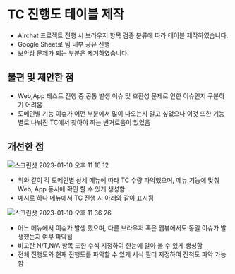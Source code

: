 # TC 진행도 테이블 제작

- Airchat 프로젝트 진행 시 브라우저 항목 검증 분류에 따라 테이블 제작하였습니다.
- Google Sheet로 팀 내부 공유 진행
- 보안상 문제가 되는 부분은 제거하였습니다.

## **불편 및 제안한 점**
- Web,App 테스트 진행 중 공통 발생 이슈 및 호환성 문제로 인한 이슈인지 구분하기 어려움
- 도메인별 기능 이슈가 어떤 부분에서 많이 나오는지 알고 싶었으나 이것 또한 기능별로 나눠진 TC에서 찾아야 하는 번거로움이 있었음

## **개선한 점**
![스크린샷 2023-01-10 오후 11 16 12](https://user-images.githubusercontent.com/121289071/211580536-c4afd50a-5614-43c0-9c4a-9cd30f6be444.png)

- 위와 같이 각 도메인별 상세 메뉴에 따라 TC 수량 파악했으며, 메뉴 기능에 맞춰 Web, App 동시에 확인 할 수 있게 생성함
- 예시로 하나 메뉴에서 TC 진행 시 아래와 같이 표시됨

![스크린샷 2023-01-10 오후 11 36 26](https://user-images.githubusercontent.com/121289071/211580580-a3b03eaf-1f6a-4429-9208-f6b99882ef2b.png)
- 어느 메뉴에서 이슈가 발생 했으며, 다른 브라우저 혹은 웹뷰에서도 동일 이슈가 발생했는지 여부 파악됨
- 비고란 N/T,N/A 항목 또한 수식 지정하여 한눈에 알아 볼 수 있게 생성함
- 전체 진행도와 현재 진행도를 파악할 수 있게 서식 필터 지정하여 진척도 파악 가능함

